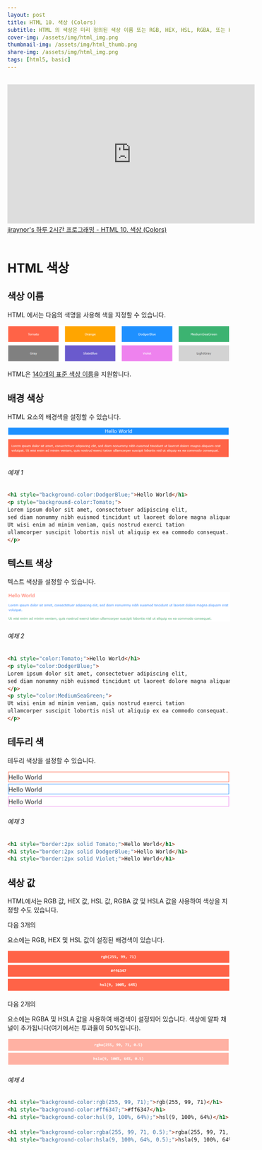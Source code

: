 ```yaml
---
layout: post
title: HTML 10. 색상 (Colors)
subtitle: HTML 의 색상은 미리 정의된 색상 이름 또는 RGB, HEX, HSL, RGBA, 또는 HSLA 의 값으로 지정됩니다.
cover-img: /assets/img/html_img.png
thumbnail-img: /assets/img/html_thumb.png
share-img: /assets/img/html_img.png
tags: [html5, basic]
---
```


<br>
<iframe width="560" height="315" src="https://www.youtube.com/embed/4B9rioqT9To" title="YouTube video player" frameborder="0" allow="accelerometer; autoplay; clipboard-write; encrypted-media; gyroscope; picture-in-picture" allowfullscreen></iframe>
<a href="https://youtu.be/4B9rioqT9To" target="_blank">jiraynor's 하루 2시간 프로그래밍 - HTML 10. 색상 (Colors)</a>
<br>
<br>


# HTML 색상

## 색상 이름

HTML 에서는 다음의 색명을 사용해 색을 지정할 수 있습니다.

![html_color_01](https://github.com/devJiraynor/devJiraynor.github.io/blob/master/assets/img/html/html_colors_01.PNG?raw=true)

HTML은 [140개의 표준 색상 이름][140_standard_color]을 지원합니다.

[140_standard_color]: https://www.w3schools.com/colors/colors_names.asp/ "140가지 기본 색상"

## 배경 색상

HTML 요소의 배경색을 설정할 수 있습니다.

![html_color_02](https://github.com/devJiraynor/devJiraynor.github.io/blob/master/assets/img/html/html_colors_02.PNG?raw=true)

###### 예제 1

```html
<h1 style="background-color:DodgerBlue;">Hello World</h1>
<p style="background-color:Tomato;">
Lorem ipsum dolor sit amet, consectetuer adipiscing elit, 
sed diam nonummy nibh euismod tincidunt ut laoreet dolore magna aliquam erat volutpat. 
Ut wisi enim ad minim veniam, quis nostrud exerci tation 
ullamcorper suscipit lobortis nisl ut aliquip ex ea commodo consequat.
</p>
```

## 텍스트 색상

텍스트 색상을 설정할 수 있습니다.

![html_color_03](https://github.com/devJiraynor/devJiraynor.github.io/blob/master/assets/img/html/html_colors_03.PNG?raw=true)

###### 예제 2

```html
<h1 style="color:Tomato;">Hello World</h1>
<p style="color:DodgerBlue;">
Lorem ipsum dolor sit amet, consectetuer adipiscing elit, 
sed diam nonummy nibh euismod tincidunt ut laoreet dolore magna aliquam erat volutpat.
</p>
<p style="color:MediumSeaGreen;">
Ut wisi enim ad minim veniam, quis nostrud exerci tation 
ullamcorper suscipit lobortis nisl ut aliquip ex ea commodo consequat.
</p>
```

## 테두리 색

테두리 색상을 설정할 수 있습니다.

![html_color_04](https://github.com/devJiraynor/devJiraynor.github.io/blob/master/assets/img/html/html_colors_04.PNG?raw=true)

###### 예제 3

```html
<h1 style="border:2px solid Tomato;">Hello World</h1>
<h1 style="border:2px solid DodgerBlue;">Hello World</h1>
<h1 style="border:2px solid Violet;">Hello World</h1>
```

## 색상 값

HTML에서는 RGB 값, HEX 값, HSL 값, RGBA 값 및 HSLA 값을 사용하여 색상을 지정할 수도 있습니다.

다음 3개의 <div> 요소에는 RGB, HEX 및 HSL 값이 설정된 배경색이 있습니다.
  
![html_color_05](https://github.com/devJiraynor/devJiraynor.github.io/blob/master/assets/img/html/html_colors_05.PNG?raw=true)
  
다음 2개의 <div> 요소에는 RGBA 및 HSLA 값을 사용하여 배경색이 설정되어 있습니다. 색상에 알파 채널이 추가됩니다(여기에서는 투과율이 50%입니다).
  
![html_color_06](https://github.com/devJiraynor/devJiraynor.github.io/blob/master/assets/img/html/html_colors_06.PNG?raw=true)
  
###### 예제 4
  
```html
<h1 style="background-color:rgb(255, 99, 71);">rgb(255, 99, 71)</h1>
<h1 style="background-color:#ff6347;">#ff6347</h1>
<h1 style="background-color:hsl(9, 100%, 64%);">hsl(9, 100%, 64%)</h1>

<h1 style="background-color:rgba(255, 99, 71, 0.5);">rgba(255, 99, 71, 0.5)</h1>
<h1 style="background-color:hsla(9, 100%, 64%, 0.5);">hsla(9, 100%, 64%, 0.5)</h1>
```
